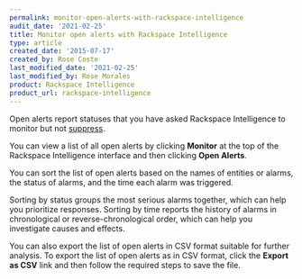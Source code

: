 ```yaml
---
permalink: monitor-open-alerts-with-rackspace-intelligence
audit_date: '2021-02-25'
title: Monitor open alerts with Rackspace Intelligence
type: article
created_date: '2015-07-17'
created_by: Rose Coste
last_modified_date: '2021-02-25'
last_modified_by: Rose Morales
product: Rackspace Intelligence
product_url: rackspace-intelligence
---
```


Open alerts report statuses that you have asked Rackspace Intelligence
to monitor but not
[suppress](/support/how-to/work-with-notification-suppressions-in-rackspace-intelligence).

You can view a list of all open alerts by clicking **Monitor** at the top of the
Rackspace Intelligence interface and then clicking **Open Alerts**.

You can sort the list of open alerts based on the names of entities or alarms,
the status of alarms, and the time each alarm was triggered.

Sorting by status groups the most serious alarms together, which can help you
prioritize responses. Sorting by time reports the history of alarms in
chronological or reverse-chronological order, which can help you investigate
causes and effects.

You can also export the list of open alerts in CSV format suitable for further
analysis. To export the list of open alerts as in CSV format,
click the **Export as CSV** link and then follow the required steps to
save the file.
